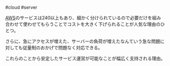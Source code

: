  #cloud #server 

[AWS](AWS.md)のサービスは240以上もあり、細かく分けられているので必要だけを組み合わせて使わせてもらうことでコストを大きく下げられることが人気な理由のひとつ。

さらに、急にアクセスが増えた、サーバーの負荷が増えたなんていう急な問題に対しても従量制のおかげで問題なく対応できる。

これらのことから安定したサービス運営が可能なことが幅広く支持される理由。

